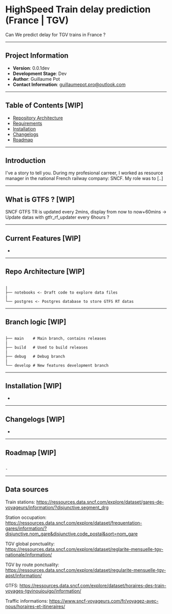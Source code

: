 # HighSpeed Train delay prediction (France | TGV)

Can We predict delay for TGV trains in France ?


<!-- 
IMG TO ADD 
<img src="./media/img.jpeg" width="350" height="350">
-->


---


## Project Information

- **Version**: 0.0.1dev
- **Development Stage**: Dev
- **Author**: Guillaume Pot
- **Contact Information**: guillaumepot.pro@outlook.com


---


## Table of Contents [WIP]
- [Repository Architecture](#repository-architecture)
- [Requirements](#requirements)
- [Installation](#installation)
- [Changelogs](#Changelogs)
- [Roadmap](#roadmap)


---


## Introduction

I've a story to tell you.
During my profesional carreer, I worked as resource manager in the national French railway company: SNCF. My role was to [..]



---


## What is GTFS ? [WIP]


SNCF GTFS TR is updated every 2mins, display from now to now+60mins
-> Update datas with gtfr_rf_updater every 6hours ? 

---


## Current Features [WIP]

- 

---


## Repo Architecture [WIP]

```

|
├── notebooks <- Draft code to explore data files
|
└── postgres <- Postgres database to store GTFS RT datas

```


---


## Branch logic [WIP]

```

├── main    # Main branch, contains releases
|   
├── build   # Used to build releases
|
├── debug   # Debug branch
|
└── develop # New features development branch

```


---


## Installation [WIP]
- 



---


## Changelogs [WIP]

-



---


## Roadmap [WIP]

```

-

```



---


## Data sources

Train stations:
https://ressources.data.sncf.com/explore/dataset/gares-de-voyageurs/information/?disjunctive.segment_drg

Station occupation:
https://ressources.data.sncf.com/explore/dataset/frequentation-gares/information/?disjunctive.nom_gare&disjunctive.code_postal&sort=nom_gare

TGV global ponctuality:
https://ressources.data.sncf.com/explore/dataset/reglarite-mensuelle-tgv-nationale/information/

TGV by route ponctuality:
https://ressources.data.sncf.com/explore/dataset/regularite-mensuelle-tgv-aqst/information/

GTFS:
https://ressources.data.sncf.com/explore/dataset/horaires-des-train-voyages-tgvinouiouigo/information/

Traffic informations:
https://www.sncf-voyageurs.com/fr/voyagez-avec-nous/horaires-et-itineraires/